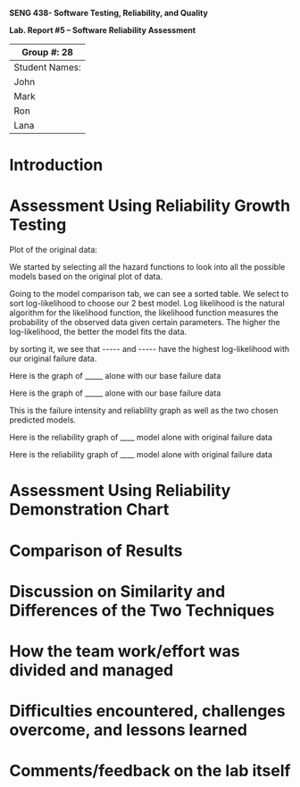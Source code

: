 **SENG 438- Software Testing, Reliability, and Quality**

**Lab. Report \#5 – Software Reliability Assessment**

| Group \#:  28        |
| ----------------- |
| Student Names:      |
| John            |   
| Mark            |   
| Ron             |   
| Lana            |   

# Introduction

# 

# Assessment Using Reliability Growth Testing 

Plot of the original data:

We started by selecting all the hazard functions to look into all the possible models based on the original plot of data. 

Going to the model comparison tab, we can see a sorted table. We select to sort log-likelihood to choose our 2 best model. Log likelihood is the natural algorithm for the likelihood function, the likelihood function measures the probability of the observed data given certain parameters. The higher the log-likelihood, the better the model fits the data. 


by sorting it, we see that ----- and ----- have the highest log-likelihood with our original failure data.


Here is the graph of _____ alone with our base failure data


Here is the graph of _____ alone with our base failure data




This is the failure intensity and reliablilty graph as well as the two chosen predicted models. 


Here is the reliability graph of ____ model alone with original failure data 

Here is the reliability graph of ____ model alone with original failure data 


# Assessment Using Reliability Demonstration Chart 




# 

# Comparison of Results

# Discussion on Similarity and Differences of the Two Techniques

# How the team work/effort was divided and managed

# 

# Difficulties encountered, challenges overcome, and lessons learned

# Comments/feedback on the lab itself
